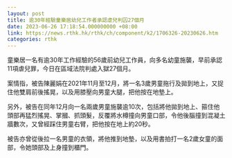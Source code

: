```yaml
---
layout: post
title: 逾30年經驗童樂居幼兒工作者承認虐兒判囚27個月
date: 2023-06-26 17:18:54.000000000 +08:00
link: https://news.rthk.hk/rthk/ch/component/k2/1706326-20230626.htm
categories: rthk
---
```


童樂居一名有逾30年工作經驗的56歲前幼兒工作員，向多名幼童施襲，早前承認11項虐兒罪，今日在區域法院判處入獄27個月。

案情指，被告陳麗娟在2021年11月至12月，將一名3歲男童拖行及拋到地上，又捉住他雙肩前後搖晃，以及用膝壓向男童大腿，把他按在地墊上。

另外，被告在同年12月向一名兩歲男童施襲逾10次，包括將他拋到地上、箍住他頭部再猛烈搖晃、掌摑、抓頭髮，反覆將水樽撞向男童口部，令他後腦撞到混凝土牆數次，又曾經踩住男童右臂，把他按在地上約20秒。

被告亦曾從後拉一名男童的衣領，將他推到地墊，以及用書拍打一名2歲女童的面部，令她頭部及上身撞到櫃門。
